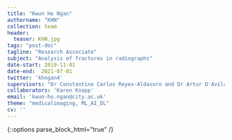 ```yaml
---
title: "Kwun Ho Ngan"
authorname: "KHN"
collection: team
header:
  teaser: KHN.jpg
tags: "post-doc"
tagline: "Research Associate"
subject: "Analysis of fractures in radiographs"
date-start: 2019-11-01
date-end:  2021-07-01
twitter: 'khngan4'
supervisors: "Dr Constantino Carlos Reyes-Aldasoro and Dr Artur D'Avila Garcez"
collaborators: 'Karen Knapp'
email: 'kwun-ho.ngan@city.ac.uk'
theme: "medicalimaging, ML_AI_DL"
cv: ''
---
```

{::options parse_block_html="true" /}

<p align= "justify">
